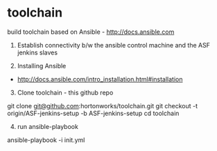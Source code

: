 toolchain
=========

build toolchain based on Ansible - http://docs.ansible.com 

1) Establish connectivity b/w the ansible control machine and the ASF jenkins slaves

2) Installing Ansible 

* http://docs.ansible.com/intro_installation.html#installation

3) Clone toolchain - this github repo

git clone git@github.com:hortonworks/toolchain.git 
git checkout -t origin/ASF-jenkins-setup -b ASF-jenkins-setup
cd toolchain

4) run ansible-playbook 

ansible-playbook -i init.yml
